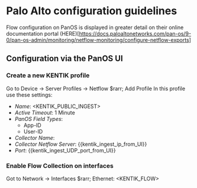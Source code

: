 # Palo Alto configuration guidelines
Flow configuration on PanOS is displayed in greater detail on their online documentation portal (HERE)[https://docs.paloaltonetworks.com/pan-os/9-0/pan-os-admin/monitoring/netflow-monitoring/configure-netflow-exports]

## Configuration via the PanOS UI
### Create a new KENTIK profile
Go to Device &rarr; Server Profiles &rarr; Netflow $rarr; Add Profile
In this profile use these settings:
* *Name*: <KENTIK_PUBLIC_INGEST>
* *Active Timeout*: 1 Minute
* *PanOS Field Types*:
  * App-ID
  * User-ID
* *Collector Name*: <KENTIK>
* *Collector Netflow Server*: {{kentik_ingest_ip_from_UI}}
* *Port*: {{kentik_ingest_UDP_port_from_UI}}

### Enable Flow Collection on interfaces
Got to Network &rarr; Interfaces $rarr; Ethernet: <KENTIK_FLOW>

